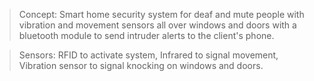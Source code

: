 > Concept:
Smart home security system for deaf and mute people with vibration and movement sensors all over windows and doors with a bluetooth module to send intruder alerts to the client's phone.

> Sensors:
RFID to activate system,
Infrared to signal movement,
Vibration sensor to signal knocking on windows and doors.

